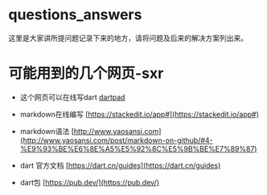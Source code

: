 # questions_answers
这里是大家讲所提问题记录下来的地方，请将问题及后来的解决方案列出来。

# 可能用到的几个网页-sxr
* 这个网页可以在线写dart
 [dartpad](http://www.yaosansi.com/ )
 
* markdown在线编写
 [https://stackedit.io/app#](https://stackedit.io/app#)
 
* markdown语法
 [http://www.yaosansi.com](http://www.yaosansi.com/post/markdown-on-github/#4-%E9%93%BE%E6%8E%A5%E5%92%8C%E5%9B%BE%E7%89%87)

* dart 官方文档
[https://dart.cn/guides](https://dart.cn/guides)

* dart包
[https://pub.dev/](https://pub.dev/)
